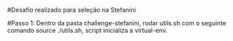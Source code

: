 #Desafio realizado para seleção na Stefanini

#Passo 1: Dentro da pasta challenge-stefanini, rodar utils.sh com o seguinte comando source ./utils.sh, script inicializa a virtual-env. 
